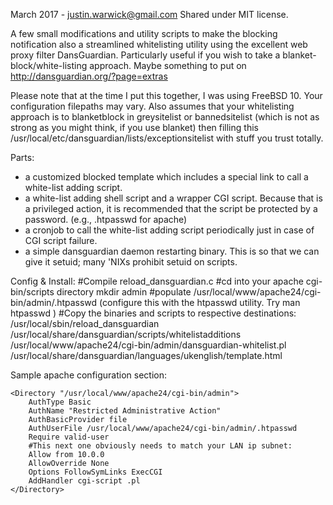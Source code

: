 March 2017 - justin.warwick@gmail.com
Shared under MIT license.

A few small modifications and utility scripts to make the blocking notification also a streamlined whitelisting utility using the excellent web proxy filter DansGuardian. Particularly useful if you wish to take a blanket-block/white-listing approach. Maybe something to put on http://dansguardian.org/?page=extras

Please note that at the time I put this together, I was using FreeBSD 10. Your configuration filepaths may vary. Also assumes that your whitelisting approach is to blanketblock in greysitelist or bannedsitelist (which is not as strong as you might think, if you use blanket) then filling this /usr/local/etc/dansguardian/lists/exceptionsitelist with stuff you trust totally.


Parts: 
 - a customized blocked template which includes a special link to call a white-list adding script. 
 - a white-list adding shell script and a wrapper CGI script. Because that is a privileged action, it is recommended that the script be protected by a password. (e.g., .htpasswd for apache)
 - a cronjob to call the white-list adding script periodically just in case of CGI script failure.
 - a simple dansguardian daemon restarting binary. This is so that we can give it setuid; many 'NIXs prohibit setuid on scripts.

Config & Install:
#Compile reload_dansguardian.c
#cd into your apache cgi-bin/scripts directory
mkdir admin
#populate /usr/local/www/apache24/cgi-bin/admin/.htpasswd  (configure this with the htpasswd utility. Try man htpasswd )
#Copy the binaries and scripts to respective destinations:
	/usr/local/sbin/reload_dansguardian
	/usr/local/share/dansguardian/scripts/whitelistadditions
	/usr/local/www/apache24/cgi-bin/admin/dansguardian-whitelist.pl
	/usr/local/share/dansguardian/languages/ukenglish/template.html



Sample apache configuration section:
```
<Directory "/usr/local/www/apache24/cgi-bin/admin">
    AuthType Basic
    AuthName "Restricted Administrative Action"
    AuthBasicProvider file
    AuthUserFile /usr/local/www/apache24/cgi-bin/admin/.htpasswd
    Require valid-user
	#This next one obviously needs to match your LAN ip subnet:
    Allow from 10.0.0
    AllowOverride None
    Options FollowSymLinks ExecCGI
    AddHandler cgi-script .pl
</Directory>
```
